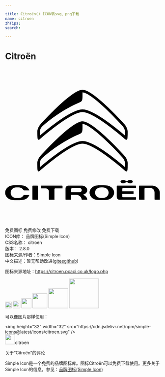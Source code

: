 ```yaml
---

title: Citroën() ICON转svg、png下载
name: citroen
zhTips: 
search: 

---
```


# Citroën  <small style="font-size: 60%;font-weight: 100"></small>

<div id="svg" class="svg-wrap">
<svg role="img" xmlns="http://www.w3.org/2000/svg" viewBox="0 0 24 24"><title>Citroën icon</title><path d="M18.585 10.538C17.36 9.489 13.725 6.504 12 6.504c-1.726 0-5.36 2.983-6.583 4.033-.008-.248-.015-.399-.015-.62 0 0-.03-.364.293-.729 2.654-2.405 5.437-3.582 5.523-3.618.83-.35.783-.284.782-1.692 0 0 .037-.002.06 0 1.17.106 4.311 3.155 6.17 5.217.004.003.368.424.368.868 0 .208-.007.413-.013.575m-.05-1.72c-.198-.22-4.85-5.356-6.535-5.356-1.684 0-6.337 5.136-6.534 5.355-.02.022-.474.54-.474 1.146 0 .471.031.946.032.95 0 .022.011.222.123.277a.13.13 0 00.057.013.24.24 0 00.138-.055c.05-.044 4.79-4.231 6.658-4.231 1.868 0 6.608 4.187 6.656 4.23a.244.244 0 00.14.056c.02 0 .04-.004.058-.013.11-.055.122-.255.123-.278 0-.003.031-.478.031-.949 0-.605-.454-1.124-.473-1.146m.056 6.61c-1.225-1.05-4.864-4.038-6.591-4.038-1.728 0-5.365 2.987-6.59 4.038-.007-.248-.014-.4-.014-.62 0 0-.03-.365.293-.73 2.657-2.408 5.442-3.586 5.528-3.622.83-.35.784-.285.783-1.694 0 0 .037-.002.06 0 1.17.106 4.315 3.159 6.177 5.222.003.004.367.425.367.87 0 .207-.006.413-.013.575m-.05-1.723c-.197-.219-4.855-5.36-6.541-5.36s-6.344 5.141-6.541 5.36c-.02.022-.474.542-.474 1.147 0 .472.031.947.032.951 0 .022.011.223.123.277a.128.128 0 00.058.014.242.242 0 00.137-.055c.05-.045 4.795-4.236 6.665-4.236s6.615 4.191 6.663 4.233a.246.246 0 00.14.058c.02 0 .04-.005.058-.014.11-.054.122-.255.123-.278 0-.003.031-.478.031-.95 0-.605-.454-1.125-.474-1.147m-3.35 6.492h-.001a6.466 6.466 0 01-.376 0c-.415 0-.863-.315-.863-.824 0-.504.439-.806.86-.806.006 0 .211-.01.38 0 .425 0 .864.302.864.806 0 .509-.448.824-.863.824m.404-1.948c-.59-.013-1.19 0-1.194 0-.72 0-1.307.503-1.307 1.12 0 .628.586 1.138 1.307 1.138.005 0 .604.012 1.195 0 .722 0 1.309-.51 1.309-1.137 0-.612-.575-1.104-1.31-1.12m7.67 2.228H24v-1.076c0-.628-.56-1.121-1.274-1.121h-1.858c-.03 0-.102.007-.102.082v2.032c0 .054.04.083.079.083h.777v-1.7a.11.11 0 01.11-.114h.857c.236 0 .587.217.587.683v1.046s.002.085.09.085M7.757 18.717h1.147v-.35c0-.049-.035-.086-.082-.086H5.627a.083.083 0 00-.083.085v.35l.764.001c.286 0 .479.247.479.478v1.2c0 .04.035.083.084.083h.775V18.83c0-.062.05-.112.112-.112m-3.532 1.678c0 .049.044.083.084.083h.044l-.006.006c.022-.006.097-.006.357-.006h.38v-2.114a.084.084 0 00-.083-.084H4.31a.085.085 0 00-.084.084zm5.994-1.085v-.44c0-.12.085-.203.206-.203h1.14c.173 0 .32.146.32.32a.323.323 0 01-.323.323zm1.668 1.169h.852c-.013-.528-.56-.747-.623-.77l-.01-.005v-.03l.011-.002c.366-.082.62-.363.62-.684 0-.34-.33-.708-.866-.708H9.811a.443.443 0 00-.446.45v1.664a.08.08 0 00.082.083l.774.001-.001-.78h.73c.65 0 .918.473.938.78zm-8.965-1.46h.835c-.181-.46-.682-.776-1.257-.787l-.256-.005a10.959 10.959 0 00-.938.005c-.41.021-.67.115-.923.338a1.07 1.07 0 00-.384.807c0 .628.556 1.122 1.292 1.147.505.018.56.019 1.222 0 .613-.02 1.053-.3 1.243-.786h-.834a.078.078 0 00-.072.041.868.868 0 01-.754.425c-.171.007-.378 0-.378 0-.424 0-.863-.308-.863-.823v-.005c.003-.512.44-.818.865-.819.048-.002.219-.007.376 0 .309 0 .606.165.756.42.005.01.026.041.07.041m17.384 1.065h-2.02c-.068 0-.116-.045-.116-.11v-.419h1.75v-.385h-1.75l-.001-.383c0-.002-.001-.043.03-.075.023-.024.057-.036.1-.036h2.006v-.308a.081.081 0 00-.022-.061c-.028-.027-.073-.025-.076-.025h-2.81c-.009 0-.085.002-.085.086v1.664c0 .22.168.447.45.447h2.46c.02 0 .041-.009.058-.024a.08.08 0 00.026-.058v-.313m-.628-2.597a.55.55 0 00-.298-.077.558.558 0 00-.297.077c-.079.049-.141.115-.234.115-.093 0-.149-.066-.232-.115a.57.57 0 00-.297-.077.553.553 0 00-.298.077c-.082.05-.123.111-.123.182 0 .072.041.133.123.183.083.051.182.076.298.076a.563.563 0 00.29-.07c.075-.045.155-.12.239-.12.084 0 .16.067.234.114a.57.57 0 00.297.076c.12 0 .22-.025.3-.076.08-.05.12-.111.12-.183 0-.07-.04-.132-.122-.182Z"/></svg>
</div>
<detail full-name='citroen'></detail>

<div class="detail-page">
<p>
<span><span class="badge-success badge">免费图标</span> <span class="badge-success badge">免费修改</span>  <span class="badge-success badge">免费下载</span> </span>
<br/>
<span>
ICON库：
<span class="badge-secondary badge">品牌图标(Simple Icon)</span> 
</span>
<br/>
<span>
CSS名称：
<span class="badge-secondary badge">citroen</span> 
</span>

<br/>
<span>
版本：
<span class="badge-secondary badge">2.8.0</span> 
</span>
<br/>
<span>图标来源/作者：<span class="badge-light badge">Simple Icon</span></span> 
<br/>
<span class="zh-detail">中文描述：暂无<span class="help-link"><span>帮助改进</span>(<a href="https://gitee.com/liuwave/icon-helper/edit/master/json/brands/citroen.json" target="_blank" rel="noopener noreferrer">gitee</a><a href="https://github.com/liuwave/icon-helper/edit/master/json/brands/citroen.json" target="_blank" rel="noopener noreferrer">github</a></span>)</span><br/>
</p>
</div><div class="description description alert alert-light"><p>图标来源地址：<a href="https://citroen.pcaci.co.uk/logo.php" target="_blank" rel="noopener noreferrer">https://citroen.pcaci.co.uk/logo.php</a></p></div>
<div class="alert alert-dark">
<img height="21" width="21" src="https://cdn.jsdelivr.net/npm/simple-icons@latest/icons/citroen.svg" />
<img height="24" width="24" src="https://cdn.jsdelivr.net/npm/simple-icons@latest/icons/citroen.svg" />
<img height="32" width="32" src="https://cdn.jsdelivr.net/npm/simple-icons@latest/icons/citroen.svg" />
<img height="48" width="48" src="https://cdn.jsdelivr.net/npm/simple-icons@latest/icons/citroen.svg" />
<img height="64" width="64" src="https://cdn.jsdelivr.net/npm/simple-icons@latest/icons/citroen.svg" />
<img height="96" width="96" src="https://cdn.jsdelivr.net/npm/simple-icons@latest/icons/citroen.svg" />

</div>
<div>
  <p>可以像图片那样使用：    
  </p>
  <div class="alert alert-primary" style="font-size: 14px">
    &lt;img height="32" width="32" src="https://cdn.jsdelivr.net/npm/simple-icons@latest/icons/citroen.svg" /&gt;
    <copy-btn content='<img height="32" width="32" src="https://cdn.jsdelivr.net/npm/simple-icons@latest/icons/citroen.svg" />'></copy-btn>
  </div>
  <div class="alert alert-secondary">
    <img height="32" width="32" src="https://cdn.jsdelivr.net/npm/simple-icons@latest/icons/citroen.svg" />citroen
    <copy-btn content="citroen" btn-title="复制图标名称"></copy-btn>
  </div>
</div>

<Vssue title="关于“Citroën”的评论" >关于“Citroën”的评论</Vssue>


<div><p>Simple Icon是一个免费的品牌图标库。图标Citroën可以免费下载使用。更多关于  Simple Icon的信息，参见：<a target="_blank" href="https://iconhelper.cn/brands.html">品牌图标(Simple Icon)</a>
</p></div>
